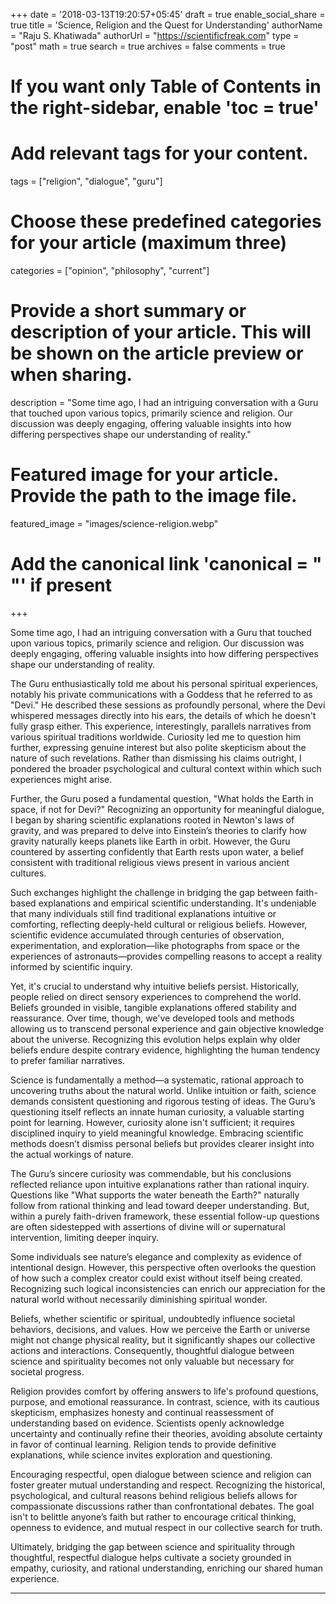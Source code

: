 +++
date = '2018-03-13T19:20:57+05:45'
draft = true
enable_social_share = true
title = 'Science, Religion and the Quest for Understanding'
authorName = "Raju S. Khatiwada"
authorUrl = "https://scientificfreak.com"
type = "post"
math = true
search = true
archives = false
comments = true
# If you want only Table of Contents in the right-sidebar, enable 'toc = true'

# Add relevant tags for your content.
tags = ["religion", "dialogue", "guru"]

# Choose these predefined categories for your article (maximum three)
categories = ["opinion", "philosophy", "current"]

# Provide a short summary or description of your article. This will be shown on the article preview or when sharing.
description = "Some time ago, I had an intriguing conversation with a Guru that touched upon various topics, primarily science and religion. Our discussion was deeply engaging, offering valuable insights into how differing perspectives shape our understanding of reality."

# Featured image for your article. Provide the path to the image file.
featured_image = "images/science-religion.webp"

# Add the canonical link 'canonical = "  "' if present
+++
<!-- This is a comment. Paste your article below this. -->


Some time ago, I had an intriguing conversation with a Guru that touched upon various topics, primarily science and religion. Our discussion was deeply engaging, offering valuable insights into how differing perspectives shape our understanding of reality.

The Guru enthusiastically told me about his personal spiritual experiences, notably his private communications with a Goddess that he referred to as "Devi." He described these sessions as profoundly personal, where the Devi whispered messages directly into his ears, the details of which he doesn't fully grasp either. This experience, interestingly, parallels narratives from various spiritual traditions worldwide. Curiosity led me to question him further, expressing genuine interest but also polite skepticism about the nature of such revelations. Rather than dismissing his claims outright, I pondered the broader psychological and cultural context within which such experiences might arise.

Further, the Guru posed a fundamental question, "What holds the Earth in space, if not for Devi?" Recognizing an opportunity for meaningful dialogue, I began by sharing scientific explanations rooted in Newton's laws of gravity, and was prepared to delve into Einstein’s theories to clarify how gravity naturally keeps planets like Earth in orbit. However, the Guru countered by asserting confidently that Earth rests upon water, a belief consistent with traditional religious views present in various ancient cultures.

Such exchanges highlight the challenge in bridging the gap between faith-based explanations and empirical scientific understanding. It's undeniable that many individuals still find traditional explanations intuitive or comforting, reflecting deeply-held cultural or religious beliefs. However, scientific evidence accumulated through centuries of observation, experimentation, and exploration—like photographs from space or the experiences of astronauts—provides compelling reasons to accept a reality informed by scientific inquiry.

Yet, it's crucial to understand why intuitive beliefs persist. Historically, people relied on direct sensory experiences to comprehend the world. Beliefs grounded in visible, tangible explanations offered stability and reassurance. Over time, though, we've developed tools and methods allowing us to transcend personal experience and gain objective knowledge about the universe. Recognizing this evolution helps explain why older beliefs endure despite contrary evidence, highlighting the human tendency to prefer familiar narratives.

Science is fundamentally a method—a systematic, rational approach to uncovering truths about the natural world. Unlike intuition or faith, science demands consistent questioning and rigorous testing of ideas. The Guru’s questioning itself reflects an innate human curiosity, a valuable starting point for learning. However, curiosity alone isn't sufficient; it requires disciplined inquiry to yield meaningful knowledge. Embracing scientific methods doesn’t dismiss personal beliefs but provides clearer insight into the actual workings of nature.

The Guru’s sincere curiosity was commendable, but his conclusions reflected reliance upon intuitive explanations rather than rational inquiry. Questions like "What supports the water beneath the Earth?" naturally follow from rational thinking and lead toward deeper understanding. But, within a purely faith-driven framework, these essential follow-up questions are often sidestepped with assertions of divine will or supernatural intervention, limiting deeper inquiry.

Some individuals see nature’s elegance and complexity as evidence of intentional design. However, this perspective often overlooks the question of how such a complex creator could exist without itself being created. Recognizing such logical inconsistencies can enrich our appreciation for the natural world without necessarily diminishing spiritual wonder.

Beliefs, whether scientific or spiritual, undoubtedly influence societal behaviors, decisions, and values. How we perceive the Earth or universe might not change physical reality, but it significantly shapes our collective actions and interactions. Consequently, thoughtful dialogue between science and spirituality becomes not only valuable but necessary for societal progress.

Religion provides comfort by offering answers to life's profound questions, purpose, and emotional reassurance. In contrast, science, with its cautious skepticism, emphasizes honesty and continual reassessment of understanding based on evidence. Scientists openly acknowledge uncertainty and continually refine their theories, avoiding absolute certainty in favor of continual learning. Religion tends to provide definitive explanations, while science invites exploration and questioning.

Encouraging respectful, open dialogue between science and religion can foster greater mutual understanding and respect. Recognizing the historical, psychological, and cultural reasons behind religious beliefs allows for compassionate discussions rather than confrontational debates. The goal isn't to belittle anyone’s faith but rather to encourage critical thinking, openness to evidence, and mutual respect in our collective search for truth.

Ultimately, bridging the gap between science and spirituality through thoughtful, respectful dialogue helps cultivate a society grounded in empathy, curiosity, and rational understanding, enriching our shared human experience.

___

